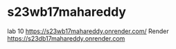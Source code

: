 # s23wb17mahareddy
lab 10
https://s23wb17mahareddy.onrender.com/
Render 
https://s23db17mahareddy.onrender.com
